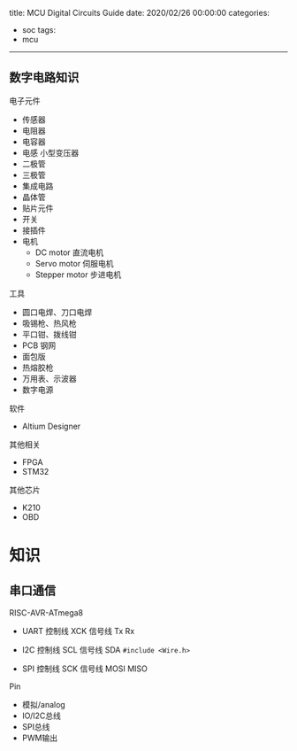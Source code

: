 title: MCU Digital Circuits Guide
date: 2020/02/26 00:00:00
categories:
- soc
tags:
- mcu
---

## 数字电路知识

电子元件

* 传感器
* 电阻器
* 电容器
* 电感 小型变压器
* 二极管
* 三极管
* 集成电路
* 晶体管
* 贴片元件
* 开关
* 接插件
* 电机
  * DC motor 直流电机
  * Servo motor 伺服电机
  * Stepper motor 步进电机

工具

* 圆口电焊、刀口电焊
* 吸锡枪、热风枪
* 平口钳、拨线钳
* PCB 钢网
* 面包版
* 热熔胶枪
* 万用表、示波器
* 数字电源

软件

* Altium Designer

其他相关

* FPGA
* STM32

其他芯片

* K210
* OBD

# 知识

## 串口通信

RISC-AVR-ATmega8

* UART 控制线 XCK 信号线 Tx Rx

* I2C 控制线 SCL 信号线 SDA `#include <Wire.h>`
* SPI 控制线 SCK 信号线 MOSI MISO

Pin

* 模拟/analog
* IO/I2C总线
* SPI总线
* PWM输出



